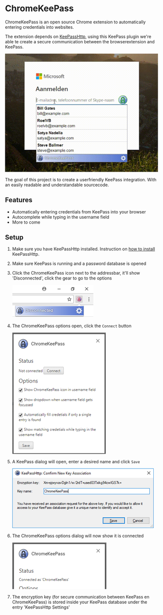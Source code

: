 # ChromeKeePass

ChromeKeePass is an open source Chrome extension to automatically entering credentials into websites.

The extension depends on [KeePassHttp](https://github.com/pfn/keepasshttp), using this KeePass plugin we're able te create a secure communication between the browserextension and KeePass.

![Demo](Documents/Images/DemoMicrosoft.gif)

The goal of this project is to create a userfriendly KeePass integration. With an easily readable and understandable sourcecode.

## Features

- Automatically entering credentials from KeePass into your browser
- Autocomplete while typing in the username field
- More to come

## Setup

1. Make sure you have KeePassHttp installed. Instruction on [how to install](Documents/Manuals/KeePassHttp%20installation.md) KeePassHttp.

2. Make sure KeePass is running and a password database is opened

3. Click the ChromeKeePass icon next to the addressbar, it'll show 'Disconnected', click the gear to go to the options

   ![ChromeKeePass Popup](Documents/Images/CKPPopup.png)

4. The ChromeKeePass options open, click the `Connect` button

   ![ChromeKeePass options](Documents/Images/CKPOptions.png)

5. A KeePass dialog will open, enter a desired name and click `Save`

   ![KeePassHttp Associate](Documents/Images/CKPAssociation.png)

6. The ChromeKeePass options dialog will now show it is connected

   ![ChromeKeePass Connected](Documents/Images/CKPOptionsConnected.png)

7. The encryption key (for secure communication between KeePass en ChromeKeePass) is stored inside your KeePass database under the entry 'KeePassHttp Settings'